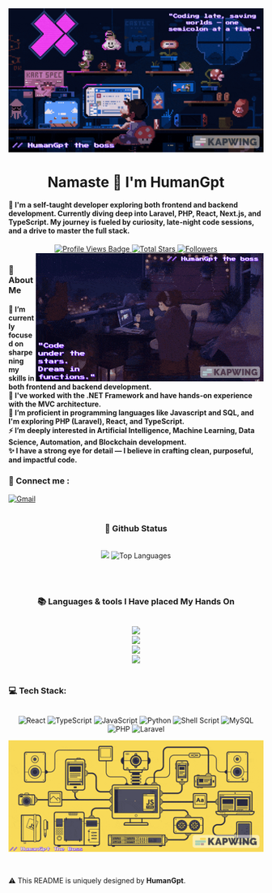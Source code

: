 
<!-- MasterHead -->
<a href="https://github.com/HumanGp/JoshuaThadi/blob/main/assets/Gifs/mario_V1.gif">
  <img src="https://raw.githubusercontent.com/HumanGp/HumanGp/main/assets/Gifs/mario_V1.gif" alt="Mario GIF" />
</a>


<!-- Greeting -->

<h1 align="center">Namaste 🙏 I'm HumanGpt</h1>

<h4 align="left">
  🌟 I'm a self-taught developer exploring both frontend and backend development.  
  Currently diving deep into Laravel, PHP, React, Next.js, and TypeScript.  
  My journey is fueled by curiosity, late-night code sessions, and a drive to master the full stack.
</h4>



 <div align="center">

  <!-- Profile Views -->
  <a href="https://github.com/HumanGp" target="_blank">
    <img src="https://komarev.com/ghpvc/?username=HumanGp&label=Profile%20views&color=5e81ac&style=for-the-badge&logo=github&logoColor=white"
         alt="Profile Views Badge" />
  </a>

  <!-- Total Stars -->
  <a href="https://github.com/HumanGp?tab=repositories&sort=stargazers" target="_blank">
    <img alt="Total Stars" title="Total stars on GitHub"
         src="https://img.shields.io/github/stars/HumanGp?style=for-the-badge&label=Stars&color=bf616a&logo=github" />
  </a>

  <!-- Followers -->
  <a href="https://github.com/HumanGp?tab=followers" target="_blank">
    <img alt="Followers" title="Follow me on GitHub"
         src="https://img.shields.io/github/followers/HumanGp?style=for-the-badge&label=Followers&color=5e81ac&logo=github" />
  </a>

</div>


    
<!--👀VIEWS / 🌐WEBSITE: https://github.com/antonkomarev/github-profile-views-counter -->
<img align="right" alt="coding-gif" width="450" src="./assets/Gifs/mario_V2.gif">


<!-- about me -->
 <h3 align="left">💫 About Me</h3>



<!--<p align="left"> <a href="https://twitter.com/" target="blank"><img src="https://img.shields.io/twitter/follow/?logo=twitter&style=for-the-badge" alt="" /></a> </p>
<div align="left">-->
<h4> 
  🌱 I’m currently focused on sharpening my skills in both frontend and backend development.</br>
  🔭 I've worked with the .NET Framework and have hands-on experience with the MVC architecture.</br>
  💬 I’m proficient in programming languages like Javascript and SQL, and I'm exploring PHP (Laravel), React, and TypeScript.</br>
  ⚡ I’m deeply interested in Artificial Intelligence, Machine Learning, Data Science, Automation, and Blockchain development.</br>
  ✨ I have a strong eye for detail — I believe in crafting clean, purposeful, and impactful code.</h4>
 <div align="left"> 


  <h3>🧲 Connect me :</h3>
<a href="mailto:dennis.njoroge8711@gmail.com">
  <img width="60px" src="https://play-lh.googleusercontent.com/MaRCSacmqLlbSST5m_sJUb_tE9pTresHYgwpd4gInpcj_NVGbjLCnTe96Yx5zz893bA=w480-h960" alt="Gmail" /></a> 
  
  <!-- 
      updating soon....
  <a href="https://www.linkedin.com/in/HumanGpt?lipi=urn%3Ali%3Apage%3Ad_flagship3_profile_view_base_contact_details%3BFxu5Jm6MQU2szDeuwmZmyQ%3D%3D" target="_blank">
    <img width="60px" src="https://cdn-icons-png.freepik.com/256/2496/2496097.png?semt=ais_hybrid" alt="LinkedIn" /></a> 
    
  <a href="https://masterjudah-bashfolio.netlify.app/" target="_blank">
    <img width="60px" src="https://is1-ssl.mzstatic.com/image/thumb/Purple221/v4/64/a8/f0/64a8f040-e207-e01a-f2e3-2e5d75c68447/AppIcon-1x_U007emarketing-0-11-0-85-220-0.png/350x350.png?" alt="Portfolio Badge"></a>

<a href="https://open.spotify.com/playlist/4FMOBw7eopNczgfzspCvIP" target="_blank">
  <img width="60px" src="https://cdn.jim-nielsen.com/watchos/512/spotify-music-and-podcasts-2020-03-19.png?rf=1024" alt="Spotify Badge"></a>

<a href="https://www.youtube.com/playlist?list=PLAoJfvFSn6qi_8eTKMXdKGMQGQfYOV54n" target="_blank">
  <img width="60px" src="https://upload.wikimedia.org/wikipedia/commons/thumb/f/fc/YouTube_play_button_square_%282013-2017%29.svg/2048px-YouTube_play_button_square_%282013-2017%29.svg.png" alt="YouTube Badge"></a> -->


  
  <!--<a href="https://HumanGp.github.io" target="_blank"><img src="https://img.shields.io/badge/Portfolio-FF5722?style=for-the-badge&logo=todoist&logoColor=white" alt="Portfolio" /></a>
-->
</div></h4>

</div>
<br/>

<!--Experence and experencing
<h3 align="center">🔆 Work'ed and Wor'king</h3>
<div align="center" style="display: flex; gap: 10px;">
    <img src="https://github.com/JoshuaThadi/JoshuaThadi/blob/main/hom1_rounded.png" alt="UOM Logo" width="350" style="border-radius: 10px;">
    <img src="https://github.com/JoshuaThadi/JoshuaThadi/blob/main/hom2_rounded.png" alt="HGS Logo" width="355" style="border-radius: 10px;">
</div>-->



<!-- git stat-->
<h3 align="center">🌱 Github Status</h3>
<br>
<div align="center">
  <img width="435" src="https://github-readme-stats.vercel.app/api?username=HumanGp&count_private=true&show_icons=true&theme=nord&rank_icon=github&border_radius=10"/>
  <img width="330" src="https://github-readme-stats.vercel.app/api/top-langs/?username=HumanGp&theme=nord&hide_border=false&include_all_commits=false&count_private=false&layout=compact" alt="Top Languages">
  
<!-- Proudly created with GPRM ( https://gprm.itsvg.in ) -->
  
</div>

<br/><br/>



<!-- lang-->
<h3 align="center">📚 Languages & tools I Have placed My Hands On </h3>

<br/>

<div align="center">
  <img src="https://skillicons.dev/icons?i=nodejs,mongodb,gitlab,react,nextjs,tailwind,terminal" /><br>
    <img src="https://skillicons.dev/icons?i=html,css,vscode,github,git,obsidian" /><br>
    <img src="https://skillicons.dev/icons?i=bash,kali,ubuntu,python,javascript,mysql,dotnet" /><br>
    <img src="https://skillicons.dev/icons?i=cs,vim,debian,neovim" /><br>
</div>

<br/>




<!-- top repo and teck stack
<div align="center">
  <h3>⭐️ Best Repositories</h3>
  <div style="display: flex; justify-content: center; gap: 10px;">
    <a href="https://github.com/JoshuaThadi/Data-Science">
        <img width=380 src="https://github-readme-stats.vercel.app/api/pin/?username=joshuathadi&repo=Data-Science&theme=light&title_color=ffffff&icon_color=ffffff&text_color=ffffff&bg_color=2e3440" /></a>
    <a href="https://github.com/JoshuaThadi/Artificial-Intelligence">
        <img width=380 src="https://github-readme-stats.vercel.app/api/pin/?username=joshuathadi&repo=Artificial-Intelligence&theme=light&title_color=ffffff&icon_color=ffffff&text_color=ffffff&bg_color=2e3440" />
    </a>
</div> -->

  
  <h3>💻 Tech Stack:</h3>
     <br/>
  <div align="center">
  <!-- Fixed & Corrected Shields.io Badges -->
  <img src="https://img.shields.io/badge/React-20232A?style=for-the-badge&logo=react&logoColor=61DAFB" alt="React" />
  <img src="https://img.shields.io/badge/TypeScript-3178C6?style=for-the-badge&logo=typescript&logoColor=white" alt="TypeScript" />
  <img src="https://img.shields.io/badge/JavaScript-F7DF1E?style=for-the-badge&logo=javascript&logoColor=black" alt="JavaScript" />
  <img src="https://img.shields.io/badge/Python-3670A0?style=for-the-badge&logo=python&logoColor=ffdd54" alt="Python" />
  <img src="https://img.shields.io/badge/Shell_Script-121011?style=for-the-badge&logo=gnu-bash&logoColor=white" alt="Shell Script" />
  <img src="https://img.shields.io/badge/MySQL-4479A1?style=for-the-badge&logo=mysql&logoColor=white" alt="MySQL" />
  <img src="https://img.shields.io/badge/PHP-777BB4?style=for-the-badge&logo=php&logoColor=white" alt="PHP" />
  <img src="https://img.shields.io/badge/Laravel-FF2D20?style=for-the-badge&logo=laravel&logoColor=white" alt="Laravel" />
</div>

  <div align="center"> 
  </div>



<!--<h3>⭐ Top Contributed Repo!</h3>
       <br/>
      <img src="https://github-contributor-stats.vercel.app/api?username=JoshuaThadi&limit=5&theme=transparent&combine_all_yearly_contributions=true" alt="Top Contributed Repo">
      <br/>-->


<!-- ending-->
<a href=""><img src="./assets/Gifs/js_flow_V1.gif" alt="Fallout GIF" style="width:auto; height:auto"/></a>

<img src="https://www.animatedimages.org/data/media/562/animated-line-image-0184.gif" width="1920" height=0.4/>

<p>⚠️ This README is uniquely designed by <strong>HumanGpt</strong>.


